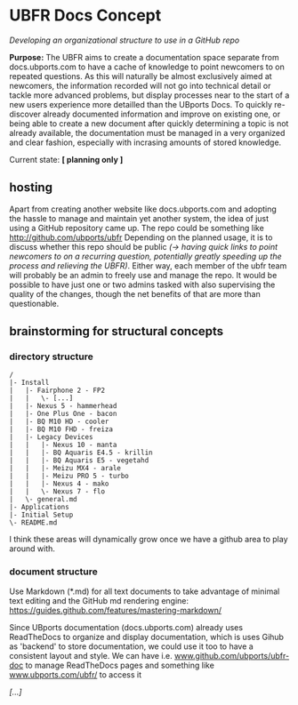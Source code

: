 # UBFR Docs Concept

*Developing an organizational structure to use in a GitHub repo*

**Purpose:** The UBFR aims to create a documentation space separate from docs.ubports.com to have a cache of knowledge to point newcomers to on repeated questions. As this will naturally be almost exclusively aimed at newcomers, the information recorded will not go into technical detail or tackle more advanced problems, but display processes near to the start of a new users experience more detailled than the UBports Docs. To quickly re-discover already documented information and improve on existing one, or being able to create a new document after quickly determining a topic is not already available, the documentation must be managed in a very organized and clear fashion, especially with incrasing amounts of stored knowledge.

Current state:    **[ planning only ]**



## hosting

Apart from creating another website like docs.ubports.com and adopting the hassle to manage and maintain yet another system, the idea of just using a GitHub repository came up.
The repo could be something like http://github.com/ubports/ubfr
Depending on the planned usage, it is to discuss whether this repo should be public *(→ having quick links to point newcomers to on a recurring question, potentially greatly speeding up the process and relieving the UBFR)*. Either way, each member of the ubfr team will probably be an admin to freely use and manage the repo. It would be possible to have just one or two admins tasked with also supervising the quality of the changes, though the net benefits of that are more than questionable.


## brainstorming for structural concepts

### directory structure
```
/
|- Install
|   |- Fairphone 2 - FP2
|   |   \- [...]
|   |- Nexus 5 - hammerhead
|   |- One Plus One - bacon
|   |- BQ M10 HD - cooler
|   |- BQ M10 FHD - freiza
|   |- Legacy Devices
|   |   |- Nexus 10 - manta
|   |   |- BQ Aquaris E4.5 - krillin
|   |   |- BQ Aquaris E5 - vegetahd
|   |   |- Meizu MX4 - arale
|   |   |- Meizu PRO 5 - turbo
|   |   |- Nexus 4 - mako
|   |   \- Nexus 7 - flo
|   \- general.md
|- Applications
|- Initial Setup
\- README.md
```
I think these areas will dynamically grow once we have a github area to play around with.

### document structure

Use Markdown (\*.md) for all text documents to take advantage of minimal text editing and the GitHub md rendering engine: https://guides.github.com/features/mastering-markdown/

Since UBports documentation (docs.ubports.com) already uses ReadTheDocs to organize and display documentation, which is uses Gihub as 'backend' to store documentation, we could use it too to have a consistent layout and style. We can have i.e. www.github.com/ubports/ubfr-doc to manage ReadTheDocs pages and something like www.ubports.com/ubfr/ to access it

*[...]*


